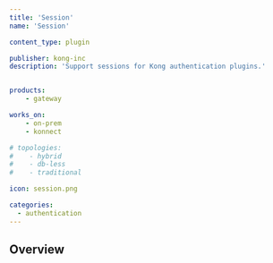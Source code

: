 ```yaml
---
title: 'Session'
name: 'Session'

content_type: plugin

publisher: kong-inc
description: 'Support sessions for Kong authentication plugins.'


products:
    - gateway

works_on:
    - on-prem
    - konnect

# topologies:
#    - hybrid
#    - db-less
#    - traditional

icon: session.png

categories:
  - authentication
---
```


## Overview
